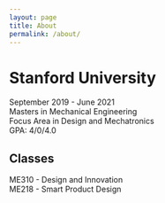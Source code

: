 ```yaml
---
layout: page
title: About
permalink: /about/
---
```


<div>
<h1>Stanford University</h1>
<p>
September 2019 - June 2021<br>
Masters in Mechanical Engineering<br>
Focus Area in Design and Mechatronics<br>
GPA: 4/0/4.0
<h2>Classes</h2>
ME310 - Design and Innovation<br>
ME218 - Smart Product Design
<p>
</div>
